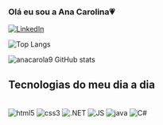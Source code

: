 
### Olá eu sou a Ana Carolina💗

[![LinkedIn](https://img.shields.io/badge/LinkedIn-0077B5?style=for-the-badge&logo=linkedin&logoColor=white)](www.linkedin.com/in/ana-carolina-oliveira-melo-17a592266)

![Top Langs](https://github-readme-stats.vercel.app/api/top-langs/?username=anacarola9&layout=compact)

![anacarola9 GitHub stats](https://github-readme-stats.vercel.app/api?username=anacarola9&show_icons=true&theme=tokyonight)

## Tecnologias do meu dia a dia

<div style="display: inline_block"><br/>
<img align="center" alt="html5" src="	https://img.shields.io/badge/HTML5-E34F26?style=for-the-badge&logo=html5&logoColor=white"/>
<img align="center" alt="css3" src="	https://img.shields.io/badge/CSS3-1572B6?style=for-the-badge&logo=css3&logoColor=white"/>
<img align="center" alt=".NET" src="	https://img.shields.io/badge/.NET-5C2D91?style=for-the-badge&logo=.net&logoColor=white"/>
<img align="center" alt="JS" src="https://img.shields.io/badge/JavaScript-F7DF1E?style=for-the-badge&logo=javascript&logoColor=black"/>
<img align="center" alt="java" src="https://img.shields.io/badge/Java-ED8B00?style=for-the-badge&logo=openjdk&logoColor=white"/>
<img align="center" alt="C#" src="https://img.shields.io/badge/C%23-239120?style=for-the-badge&logo=c-sharp&logoColor=white"/>
</div>